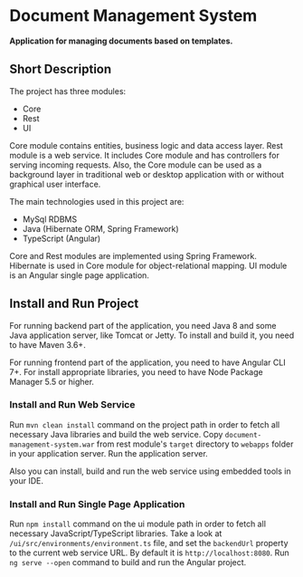 # Document Management System

**Application for managing documents based on templates.**

## Short Description

The project has three modules:
- Core
- Rest
- UI

Core module contains entities, business logic and data access layer.
Rest module is a web service.
It includes Core module and has controllers for serving incoming requests.
Also, the Core module can be used as a background layer in traditional web or
desktop application with or without graphical user interface.

The main technologies used in this project are:

- MySql RDBMS
- Java (Hibernate ORM, Spring Framework)
- TypeScript (Angular)

Core and Rest modules are implemented using Spring Framework.
Hibernate is used in Core module for object-relational mapping.
UI module is an Angular single page application.

## Install and Run Project
For running backend part of the application,
you need Java 8 and some Java application server,
like Tomcat or Jetty. To install and build it, you need to have Maven 3.6+.

For running frontend part of the application, you need to have Angular CLI 7+.
For install appropriate libraries, you need to have Node Package Manager 5.5 or higher.

### Install and Run Web Service
Run `mvn clean install` command on the project path in order to fetch
all necessary Java libraries and build the web service. 
Copy `document-management-system.war` from rest module's `target` directory
to `webapps` folder in your application server. Run the application server.

Also you can install, build and run the web service using embedded tools in your IDE.

### Install and Run Single Page Application
Run `npm install` command on the ui module path in order to fetch all necessary
JavaScript/TypeScript libraries.
Take a look at `/ui/src/environments/environment.ts` file, and set the `backendUrl`
property to the current web service URL. By default it is `http://localhost:8080`.
Run `ng serve --open` command to build and run the Angular project.

